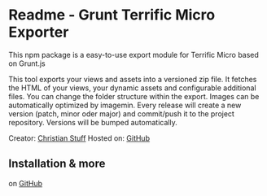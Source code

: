 # Readme - Grunt Terrific Micro Exporter

This npm package is a easy-to-use export module for Terrific Micro based on Grunt.js

This tool exports your views and assets into a versioned zip file. 
It fetches the HTML of your views, your dynamic assets and configurable additional files. 
You can change the folder structure within the export. Images can be automatically optimized by imagemin. 
Every release will create a new version (patch, minor oder major) and commit/push it to the project repository. 
Versions will be bumped automatically.

Creator: [Christian Stuff](https://github.com/regaddi) 
Hosted on: [GitHub](https://github.com/namics/grunt-terrific-micro-exporter)

## Installation & more

on [GitHub](https://github.com/namics/grunt-terrific-micro-exporter)
